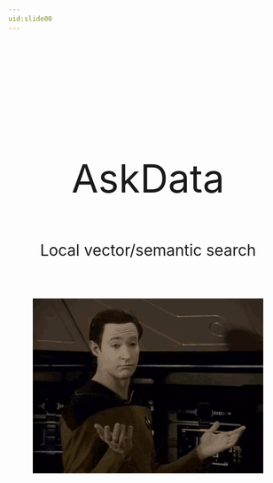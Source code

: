 ```yaml
---
uid:slide00
---
```


<br><br>
<br><br>
<br><br>
<br><br>

<p align="center" style="font-size:5em;">AskData</p>
<p align="center" style="font-size:2em;">Local vector/semantic search</p>

<p align="center" style="font-size:5em;">
    <img src="PowerToys_Paste_20250604200629.png" />
</p>


